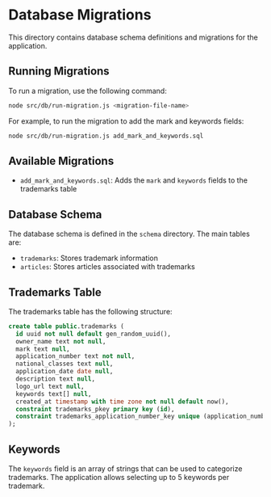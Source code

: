 # Database Migrations

This directory contains database schema definitions and migrations for the application.

## Running Migrations

To run a migration, use the following command:

```bash
node src/db/run-migration.js <migration-file-name>
```

For example, to run the migration to add the mark and keywords fields:

```bash
node src/db/run-migration.js add_mark_and_keywords.sql
```

## Available Migrations

- `add_mark_and_keywords.sql`: Adds the `mark` and `keywords` fields to the trademarks table

## Database Schema

The database schema is defined in the `schema` directory. The main tables are:

- `trademarks`: Stores trademark information
- `articles`: Stores articles associated with trademarks

## Trademarks Table

The trademarks table has the following structure:

```sql
create table public.trademarks (
  id uuid not null default gen_random_uuid(),
  owner_name text not null,
  mark text null,
  application_number text not null,
  national_classes text null,
  application_date date null,
  description text null,
  logo_url text null,
  keywords text[] null,
  created_at timestamp with time zone not null default now(),
  constraint trademarks_pkey primary key (id),
  constraint trademarks_application_number_key unique (application_number)
);
```

## Keywords

The `keywords` field is an array of strings that can be used to categorize trademarks. The application allows selecting up to 5 keywords per trademark.
